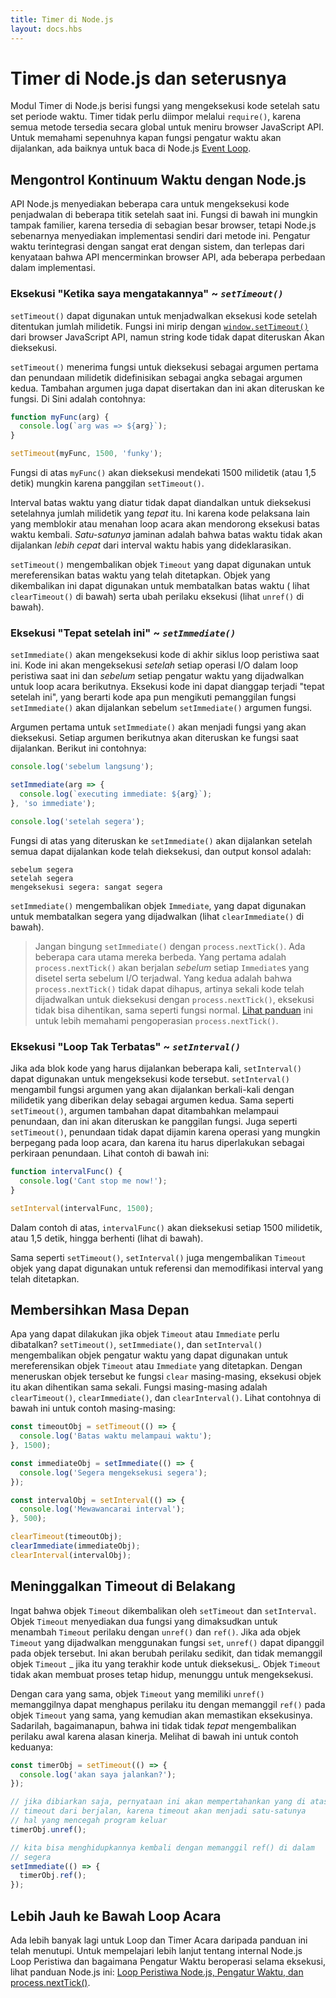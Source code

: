 ```yaml
---
title: Timer di Node.js
layout: docs.hbs
---
```


# Timer di Node.js dan seterusnya

Modul Timer di Node.js berisi fungsi yang mengeksekusi kode setelah satu set periode waktu. Timer tidak perlu diimpor melalui `require()`, karena semua metode tersedia secara global untuk meniru browser JavaScript API. Untuk memahami sepenuhnya kapan fungsi pengatur waktu akan dijalankan, ada baiknya untuk baca di Node.js [Event Loop](/id/docs/guides/event-loop-timers-and-nexttick/).

## Mengontrol Kontinuum Waktu dengan Node.js

API Node.js menyediakan beberapa cara untuk mengeksekusi kode penjadwalan di beberapa titik setelah saat ini. Fungsi di bawah ini mungkin tampak familier, karena tersedia di sebagian besar browser, tetapi Node.js sebenarnya menyediakan implementasi sendiri dari metode ini. Pengatur waktu terintegrasi dengan sangat erat dengan sistem, dan terlepas dari kenyataan bahwa API mencerminkan browser API, ada beberapa perbedaan dalam implementasi.

### Eksekusi "Ketika saya mengatakannya" ~ _`setTimeout()`_

`setTimeout()` dapat digunakan untuk menjadwalkan eksekusi kode setelah ditentukan jumlah milidetik. Fungsi ini mirip dengan [`window.setTimeout()`](https://developer.mozilla.org/en-US/docs/Web/API/WindowTimers/setTimeout) dari browser JavaScript API, namun string kode tidak dapat diteruskan Akan dieksekusi.

`setTimeout()` menerima fungsi untuk dieksekusi sebagai argumen pertama dan penundaan milidetik didefinisikan sebagai angka sebagai argumen kedua. Tambahan argumen juga dapat disertakan dan ini akan diteruskan ke fungsi. Di Sini adalah contohnya:

```js
function myFunc(arg) {
  console.log(`arg was => ${arg}`);
}

setTimeout(myFunc, 1500, 'funky');
```

Fungsi di atas `myFunc()` akan dieksekusi mendekati 1500 milidetik (atau 1,5 detik) mungkin karena panggilan `setTimeout()`.

Interval batas waktu yang diatur tidak dapat diandalkan untuk dieksekusi setelahnya jumlah milidetik yang _tepat_ itu. Ini karena kode pelaksana lain yang memblokir atau menahan loop acara akan mendorong eksekusi batas waktu kembali. _Satu-satunya_ jaminan adalah bahwa batas waktu tidak akan dijalankan _lebih cepat_ dari interval waktu habis yang dideklarasikan.

`setTimeout()` mengembalikan objek `Timeout` yang dapat digunakan untuk mereferensikan batas waktu yang telah ditetapkan. Objek yang dikembalikan ini dapat digunakan untuk membatalkan batas waktu ( lihat `clearTimeout()` di bawah) serta ubah perilaku eksekusi (lihat `unref()` di bawah).

### Eksekusi "Tepat setelah ini" ~ _`setImmediate()`_

`setImmediate()` akan mengeksekusi kode di akhir siklus loop peristiwa saat ini. Kode ini akan mengeksekusi _setelah_ setiap operasi I/O dalam loop peristiwa saat ini dan _sebelum_ setiap pengatur waktu yang dijadwalkan untuk loop acara berikutnya. Eksekusi kode ini dapat dianggap terjadi "tepat setelah ini", yang berarti kode apa pun mengikuti pemanggilan fungsi `setImmediate()` akan dijalankan sebelum `setImmediate()` argumen fungsi.

Argumen pertama untuk `setImmediate()` akan menjadi fungsi yang akan dieksekusi. Setiap argumen berikutnya akan diteruskan ke fungsi saat dijalankan. Berikut ini contohnya:

```js
console.log('sebelum langsung');

setImmediate(arg => {
  console.log(`executing immediate: ${arg}`);
}, 'so immediate');

console.log('setelah segera');
```

Fungsi di atas yang diteruskan ke `setImmediate()` akan dijalankan setelah semua dapat dijalankan kode telah dieksekusi, dan output konsol adalah:

```
sebelum segera
setelah segera
mengeksekusi segera: sangat segera
```

`setImmediate()` mengembalikan objek `Immediate`, yang dapat digunakan untuk membatalkan segera yang dijadwalkan (lihat `clearImmediate()` di bawah).

> Jangan bingung `setImmediate()` dengan `process.nextTick()`. Ada beberapa cara utama mereka berbeda. Yang pertama adalah `process.nextTick()` akan berjalan _sebelum_ setiap `Immediate`s yang disetel serta sebelum I/O terjadwal. Yang kedua adalah bahwa `process.nextTick()` tidak dapat dihapus, artinya sekali kode telah dijadwalkan untuk dieksekusi dengan `process.nextTick()`, eksekusi tidak bisa dihentikan, sama seperti fungsi normal. [Lihat panduan](/id/docs/guides/event-loop-timers-and-nexttick/#process-nexttick) ini untuk lebih memahami pengoperasian `process.nextTick()`.

### Eksekusi "Loop Tak Terbatas" ~ _`setInterval()`_

Jika ada blok kode yang harus dijalankan beberapa kali, `setInterval()` dapat digunakan untuk mengeksekusi kode tersebut. `setInterval()` mengambil fungsi argumen yang akan dijalankan berkali-kali dengan milidetik yang diberikan delay sebagai argumen kedua. Sama seperti `setTimeout()`, argumen tambahan dapat ditambahkan melampaui penundaan, dan ini akan diteruskan ke panggilan fungsi. Juga seperti `setTimeout()`, penundaan tidak dapat dijamin karena operasi yang mungkin berpegang pada loop acara, dan karena itu harus diperlakukan sebagai perkiraan penundaan. Lihat contoh di bawah ini:

```js
function intervalFunc() {
  console.log('Cant stop me now!');
}

setInterval(intervalFunc, 1500);
```

Dalam contoh di atas, `intervalFunc()` akan dieksekusi setiap 1500 milidetik, atau 1,5 detik, hingga berhenti (lihat di bawah).

Sama seperti `setTimeout()`, `setInterval()` juga mengembalikan `Timeout` objek yang dapat digunakan untuk referensi dan memodifikasi interval yang telah ditetapkan.

## Membersihkan Masa Depan

Apa yang dapat dilakukan jika objek `Timeout` atau `Immediate` perlu dibatalkan? `setTimeout()`, `setImmediate()`, dan `setInterval()` mengembalikan objek pengatur waktu yang dapat digunakan untuk mereferensikan objek `Timeout` atau `Immediate` yang ditetapkan. Dengan meneruskan objek tersebut ke fungsi `clear` masing-masing, eksekusi objek itu akan dihentikan sama sekali. Fungsi masing-masing adalah `clearTimeout()`, `clearImmediate()`, dan `clearInterval()`. Lihat contohnya di bawah ini untuk contoh masing-masing:

```js
const timeoutObj = setTimeout(() => {
  console.log('Batas waktu melampaui waktu');
}, 1500);

const immediateObj = setImmediate(() => {
  console.log('Segera mengeksekusi segera');
});

const intervalObj = setInterval(() => {
  console.log('Mewawancarai interval');
}, 500);

clearTimeout(timeoutObj);
clearImmediate(immediateObj);
clearInterval(intervalObj);
```

## Meninggalkan Timeout di Belakang

Ingat bahwa objek `Timeout` dikembalikan oleh `setTimeout` dan `setInterval`. Objek `Timeout` menyediakan dua fungsi yang dimaksudkan untuk menambah `Timeout` perilaku dengan `unref()` dan `ref()`. Jika ada objek `Timeout` yang dijadwalkan menggunakan fungsi `set`, `unref()` dapat dipanggil pada objek tersebut. Ini akan berubah perilaku sedikit, dan tidak memanggil objek `Timeout` _ jika itu yang terakhir kode untuk dieksekusi_. Objek `Timeout` tidak akan membuat proses tetap hidup, menunggu untuk mengeksekusi.

Dengan cara yang sama, objek `Timeout` yang memiliki `unref()` memanggilnya dapat menghapus perilaku itu dengan memanggil `ref()` pada objek `Timeout` yang sama, yang kemudian akan memastikan eksekusinya. Sadarilah, bagaimanapun, bahwa ini tidak tidak _tepat_ mengembalikan perilaku awal karena alasan kinerja. Melihat di bawah ini untuk contoh keduanya:

```js
const timerObj = setTimeout(() => {
  console.log('akan saya jalankan?');
});

// jika dibiarkan saja, pernyataan ini akan mempertahankan yang di atas
// timeout dari berjalan, karena timeout akan menjadi satu-satunya
// hal yang mencegah program keluar
timerObj.unref();

// kita bisa menghidupkannya kembali dengan memanggil ref() di dalam
// segera
setImmediate(() => {
  timerObj.ref();
});
```

## Lebih Jauh ke Bawah Loop Acara

Ada lebih banyak lagi untuk Loop dan Timer Acara daripada panduan ini telah menutupi. Untuk mempelajari lebih lanjut tentang internal Node.js Loop Peristiwa dan bagaimana Pengatur Waktu beroperasi selama eksekusi, lihat panduan Node.js ini: [Loop Peristiwa Node.js, Pengatur Waktu, dan process.nextTick()](/id/docs/guides/event-loop-timers-and-nexttick/).

